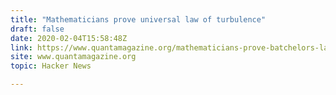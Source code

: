 ```yaml
---
title: "Mathematicians prove universal law of turbulence"
draft: false
date: 2020-02-04T15:58:48Z
link: https://www.quantamagazine.org/mathematicians-prove-batchelors-law-of-turbulence-20200204/?utm_medium=RSS&utm_source=hune
site: www.quantamagazine.org
topic: Hacker News  

---
```

